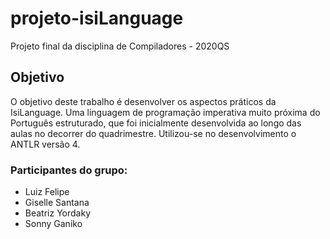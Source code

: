 # projeto-isiLanguage

Projeto final da disciplina de Compiladores - 2020QS 

## Objetivo

O objetivo deste trabalho é desenvolver os aspectos práticos da IsiLanguage.
Uma linguagem de programação imperativa muito próxima do Português estruturado, que foi inicialmente desenvolvida ao longo das aulas no decorrer do quadrimestre.
Utilizou-se no desenvolvimento o ANTLR versão 4.

### Participantes do grupo:

- Luiz Felipe
- Giselle Santana
- Beatriz Yordaky
- Sonny Ganiko




